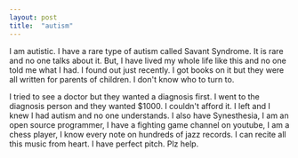 ```yaml
---
layout: post
title:  "autism"
---
```


I am autistic. I have a rare type of autism called Savant Syndrome. It is rare and no one talks about it. But, I have lived my whole life like this and no one told me what I had. I found out just recently. I got books on it but they were all written for parents of children. I don't know who to turn to.

I tried to see a doctor but they wanted a diagnosis first. I went to the diagnosis person and they wanted $1000. I couldn't afford it. I left and I knew I had autism and no one understands. I also have Synesthesia, I am an open source programmer, I have a fighting game channel on youtube, I am a chess player, I know every note on hundreds of jazz records. I can recite all this music from heart. I have perfect pitch. Plz help.
